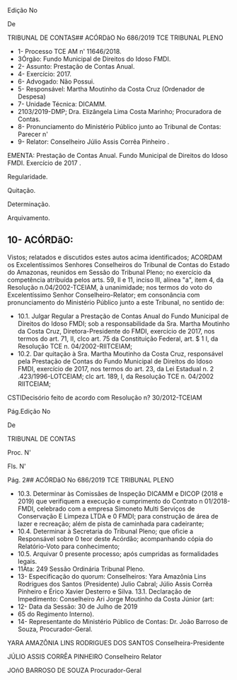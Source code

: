 
Edição No

De

TRIBUNAL DE CONTAS## ACÓRDãO No 686/2019 TCE TRIBUNAL PLENO

- 1- Processo TCE AM n' 11646/2018.
- 3Órgão: Fundo Municipal de Direitos do Idoso FMDI.
- 2- Assunto: Prestação de Contas Anual.
- 4- Exercício: 2017.
- 6- Advogado: Não Possui.
- 5- Responsável: Martha Moutinho da Costa Cruz (Ordenador de Despesa)
- 7- Unidade Técnica: DICAMM.
- 2103/2019-DMP; Dra. Elizângela Lima Costa Marinho; Procuradora de Contas.
- 8- Pronunciamento do Ministério Público junto ao Tribunal de Contas: Parecer n'
- 9- Relator: Conselheiro Júlio Assis Corrêa Pinheiro .

EMENTA: Prestação de Contas Anual. Fundo Municipal de Direitos do Idoso FMDI. Exercício de 2017 .

Regularidade.

Quitação.

Determinação.

Arquivamento.

## 10- ACÓRDãO:

Vistos; relatados e discutidos estes autos acima identificados; ACORDAM os Excelentíssimos Senhores Conselheiros do Tribunal de Contas do Estado do Amazonas, reunidos em Sessão do Tribunal Pleno; no exercício da competência atribuída pelos arts. 59, Il e 11, inciso Ill, alínea "a", item 4, da Resolução n.04/2002-TCEIAM, à unanimidade; nos termos do voto do Excelentíssimo Senhor Conselheiro-Relator; em consonância com pronunciamento do Ministério Público junto a este Tribunal, no sentido de:

- 10.1. Julgar Regular a Prestação de Contas Anual do Fundo Municipal de Direitos do Idoso FMDI; sob a responsabilidade da Sra.  Martha Moutinho da Costa Cruz, Diretora-Presidente do FMDI, exercício de 2017, nos termos do art. 71, II, clco art. 75 da Constituição Federal, art. $ 1  I, da Resolução TCE n. 04/2002-RIITCEIAM;
- 10.2. Dar quitação à Sra. Martha Moutinho da Costa Cruz, responsável pela Prestação de Contas do Fundo Municipal de Direitos do Idoso FMDI, exercício de 2017, nos termos do art. 23, da Lei Estadual n. 2 .423/1996-LOTCEIAM; clc art. 189, I, da Resolução TCE n. 04/2002 RIITCEIAM;

CSTIDecisório feito de acordo com Resolução n? 30/2012-TCEIAM

Pág.Edição No

De

TRIBUNAL DE CONTAS

Proc. N'

Fls. N'

Pág. 2## ACÓRDãO No 686/2019 TCE TRIBUNAL PLENO

- 10.3. Determinar às Comissães de Inspeção DICAMM e DICOP (2018 e 2019) que   verifiquem a execução e cumprimento do Contrato n 01/2018-FMDI, celebrado com a empresa Simoneto Multi Serviços de Conservação E Limpeza LTDA e 0 FMDI; para construção de área de lazer e recreação; além de pista de caminhada para cadeirante;
- 10.4. Determinar à Secretaria do Tribunal Pleno; que oficie a Responsável sobre 0 teor deste Acórdão; acompanhando cópia do Relatório-Voto para conhecimento;
- 10.5. Arquivar 0 presente processo; após cumpridas as formalidades legais.
- 11Ata: 249 Sessão Ordinária Tribunal Pleno.
- 13- Especificação do quorum: Conselheiros: Yara Amazônia Lins Rodrigues dos Santos (Presidente) Julio Cabral; Júlio Assis Corrêa Pinheiro e Érico Xavier Desterro e Silva. 13.1. Declaração de Impedimento: Conselheiro Ari Jorge Moutinho da Costa Júnior (art:
- 12- Data da Sessão: 30 de Julho de 2019
- 65 do Regimento Interno).
- 14- Representante do Ministério Público de Contas: Dr. João Barroso de Souza, Procurador-Geral.

YARA AMAZÔNIA LINS RODRIGUES DOS SANTOS Conselheira-Presidente

JÚLIO ASSIS CORRÊA PINHEIRO Conselheiro Relator

JOñO BARROSO DE SOUZA Procurador-Geral